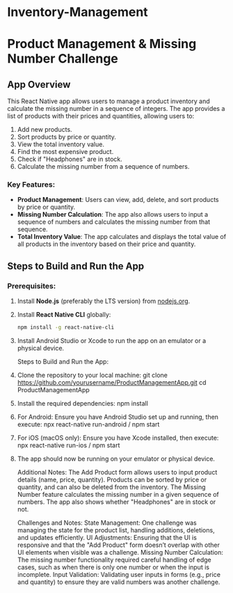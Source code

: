 # Inventory-Management

# Product Management & Missing Number Challenge

## App Overview

This React Native app allows users to manage a product inventory and calculate the missing number in a sequence of integers. The app provides a list of products with their prices and quantities, allowing users to:

1. Add new products.
2. Sort products by price or quantity.
3. View the total inventory value.
4. Find the most expensive product.
5. Check if "Headphones" are in stock.
6. Calculate the missing number from a sequence of numbers.

### Key Features:
- **Product Management**: Users can view, add, delete, and sort products by price or quantity.
- **Missing Number Calculation**: The app also allows users to input a sequence of numbers and calculates the missing number from that sequence.
- **Total Inventory Value**: The app calculates and displays the total value of all products in the inventory based on their price and quantity.

## Steps to Build and Run the App

### Prerequisites:
1. Install **Node.js** (preferably the LTS version) from [nodejs.org](https://nodejs.org).
2. Install **React Native CLI** globally:
   ```bash
   npm install -g react-native-cli
3. Install Android Studio or Xcode to run the app on an emulator or a physical device.

   Steps to Build and Run the App:

1. Clone the repository to your local machine:
      git clone https://github.com/yourusername/ProductManagementApp.git
      cd ProductManagementApp
2. Install the required dependencies:
       npm install
3. For Android: Ensure you have Android Studio set up and running, then execute:
       npx react-native run-android / npm start
4. For iOS (macOS only): Ensure you have Xcode installed, then execute:
       npx react-native run-ios / npm start
5. The app should now be running on your emulator or physical device.

 

    Additional Notes:
      The Add Product form allows users to input product details (name, price, quantity).
      Products can be sorted by price or quantity, and can also be deleted from the inventory.
      The Missing Number feature calculates the missing number in a given sequence of numbers.
      The app also shows whether "Headphones" are in stock or not.

   Challenges and Notes:
      State Management: One challenge was managing the state for the product list, handling additions, deletions, and updates efficiently.
      UI Adjustments: Ensuring that the UI is responsive and that the "Add Product" form doesn’t overlap with other UI elements when visible was a challenge.
      Missing Number Calculation: The missing number functionality required careful handling of edge cases, such as when there is only one number or when the input is incomplete.
      Input Validation: Validating user inputs in forms (e.g., price and quantity) to ensure they are valid numbers was another challenge.
